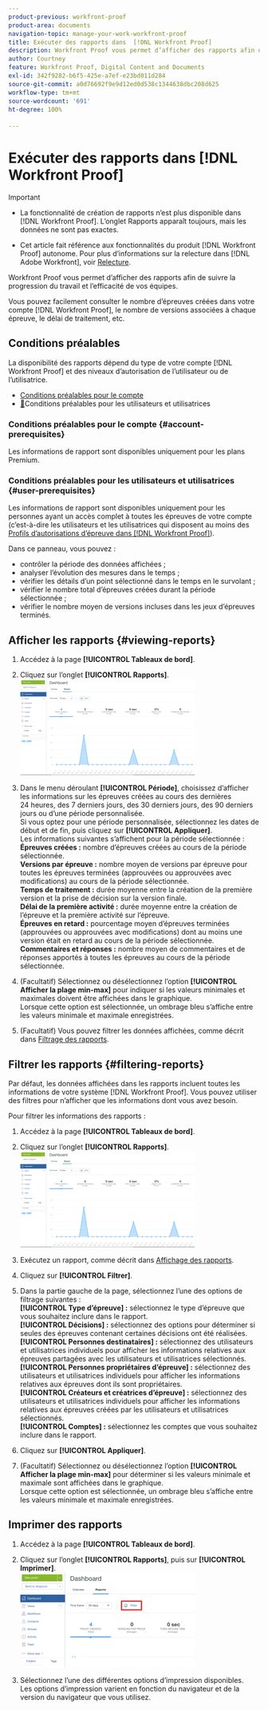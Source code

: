 ```yaml
---
product-previous: workfront-proof
product-area: documents
navigation-topic: manage-your-work-workfront-proof
title: Exécuter des rapports dans  [!DNL Workfront Proof]
description: Workfront Proof vous permet d’afficher des rapports afin de suivre la progression du travail et l’efficacité de vos équipes.
author: Courtney
feature: Workfront Proof, Digital Content and Documents
exl-id: 342f9282-b6f5-425e-a7ef-e23bd011d284
source-git-commit: a0d76692f9e9d12ed0d538c1344638dbc208d625
workflow-type: tm+mt
source-wordcount: '691'
ht-degree: 100%

---
```


# Exécuter des rapports dans [!DNL Workfront Proof]


>[!IMPORTANT]
>
>* <span class="previe">La fonctionnalité de création de rapports n’est plus disponible dans [!DNL Workfront Proof]. L’onglet Rapports apparaît toujours, mais les données ne sont pas exactes.</span>
> 
>* Cet article fait référence aux fonctionnalités du produit [!DNL Workfront Proof] autonome. Pour plus d’informations sur la relecture dans [!DNL Adobe Workfront], voir [Relecture](../../../review-and-approve-work/proofing/proofing.md).

Workfront Proof vous permet d’afficher des rapports afin de suivre la progression du travail et l’efficacité de vos équipes.

Vous pouvez facilement consulter le nombre d’épreuves créées dans votre compte [!DNL Workfront Proof], le nombre de versions associées à chaque épreuve, le délai de traitement, etc.

## Conditions préalables

La disponibilité des rapports dépend du type de votre compte [!DNL Workfront Proof] et des niveaux d’autorisation de l’utilisateur ou de l’utilisatrice.

* [Conditions préalables pour le compte](#account-prerequisites)
* [&#128279;](#user-prerequisites)Conditions préalables pour les utilisateurs et utilisatrices


### Conditions préalables pour le compte {#account-prerequisites}

Les informations de rapport sont disponibles uniquement pour les plans Premium.

### Conditions préalables pour les utilisateurs et utilisatrices {#user-prerequisites}

Les informations de rapport sont disponibles uniquement pour les personnes ayant un accès complet à toutes les épreuves de votre compte (c’est-à-dire les utilisateurs et les utilisatrices qui disposent au moins des [Profils d’autorisations d’épreuve dans  [!DNL Workfront Proof]](../../../workfront-proof/wp-acct-admin/account-settings/proof-perm-profiles-in-wp.md)).

Dans ce panneau, vous pouvez :

* contrôler la période des données affichées ;
* analyser l’évolution des mesures dans le temps ;
* vérifier les détails d’un point sélectionné dans le temps en le survolant ;
* vérifier le nombre total d’épreuves créées durant la période sélectionnée ;
* vérifier le nombre moyen de versions incluses dans les jeux d’épreuves terminés.

## Afficher les rapports {#viewing-reports}

1. Accédez à la page **[!UICONTROL Tableaux de bord]**.
1. Cliquez sur l’onglet **[!UICONTROL Rapports]**.\
   ![proof_reports.png](assets/proof-reports-350x193.png)

1. Dans le menu déroulant **[!UICONTROL Période]**, choisissez d’afficher les informations sur les épreuves créées au cours des dernières 24 heures, des 7 derniers jours, des 30 derniers jours, des 90 derniers jours ou d’une période personnalisée.\
   Si vous optez pour une période personnalisée, sélectionnez les dates de début et de fin, puis cliquez sur **[!UICONTROL Appliquer]**.\
   Les informations suivantes s’affichent pour la période sélectionnée :\
   **Épreuves créées :** nombre d’épreuves créées au cours de la période sélectionnée.\
   **Versions par épreuve :** nombre moyen de versions par épreuve pour toutes les épreuves terminées (approuvées ou approuvées avec modifications) au cours de la période sélectionnée.\
   **Temps de traitement :** durée moyenne entre la création de la première version et la prise de décision sur la version finale.\
   **Délai de la première activité :** durée moyenne entre la création de l’épreuve et la première activité sur l’épreuve.\
   **Épreuves en retard :** pourcentage moyen d’épreuves terminées (approuvées ou approuvées avec modifications) dont au moins une version était en retard au cours de la période sélectionnée.\
   **Commentaires et réponses :** nombre moyen de commentaires et de réponses apportés à toutes les épreuves au cours de la période sélectionnée.

1. (Facultatif) Sélectionnez ou désélectionnez l’option **[!UICONTROL Afficher la plage min-max]** pour indiquer si les valeurs minimales et maximales doivent être affichées dans le graphique.\
   Lorsque cette option est sélectionnée, un ombrage bleu s’affiche entre les valeurs minimale et maximale enregistrées.

1. (Facultatif) Vous pouvez filtrer les données affichées, comme décrit dans [Filtrage des rapports](#filtering-reports).

## Filtrer les rapports {#filtering-reports}

Par défaut, les données affichées dans les rapports incluent toutes les informations de votre système [!DNL Workfront Proof]. Vous pouvez utiliser des filtres pour n’afficher que les informations dont vous avez besoin.

Pour filtrer les informations des rapports :

1. Accédez à la page **[!UICONTROL Tableaux de bord]**.
1. Cliquez sur l’onglet **[!UICONTROL Rapports]**.\
   ![proof_reports.png](assets/proof-reports-350x193.png)

1. Exécutez un rapport, comme décrit dans [Affichage des rapports](#viewing-reports).
1. Cliquez sur **[!UICONTROL Filtrer]**.

1. Dans la partie gauche de la page, sélectionnez l’une des options de filtrage suivantes :\
   **[!UICONTROL Type d’épreuve] :** sélectionnez le type d’épreuve que vous souhaitez inclure dans le rapport.\
   **[!UICONTROL Décisions] :** sélectionnez des options pour déterminer si seules des épreuves contenant certaines décisions ont été réalisées.\
   **[!UICONTROL Personnes destinataires] :** sélectionnez des utilisateurs et utilisatrices individuels pour afficher les informations relatives aux épreuves partagées avec les utilisateurs et utilisatrices sélectionnés.\
   **[!UICONTROL Personnes propriétaires d’épreuve] :** sélectionnez des utilisateurs et utilisatrices individuels pour afficher les informations relatives aux épreuves dont ils sont propriétaires.\
   **[!UICONTROL Créateurs et créatrices d’épreuve] :** sélectionnez des utilisateurs et utilisatrices individuels pour afficher les informations relatives aux épreuves créées par les utilisateurs et utilisatrices sélectionnés.\
   **[!UICONTROL Comptes] :** sélectionnez les comptes que vous souhaitez inclure dans le rapport.

1. Cliquez sur **[!UICONTROL Appliquer]**.
1. (Facultatif) Sélectionnez ou désélectionnez l’option **[!UICONTROL Afficher la plage min-max]** pour déterminer si les valeurs minimale et maximale sont affichées dans le graphique.\
   Lorsque cette option est sélectionnée, un ombrage bleu s’affiche entre les valeurs minimale et maximale enregistrées.

## Imprimer des rapports

1. Accédez à la page **[!UICONTROL Tableaux de bord]**.
1. Cliquez sur l’onglet **[!UICONTROL Rapports]**, puis sur **[!UICONTROL Imprimer]**.\
   ![proof_reports_print.png](assets/proof-reports-print-350x191.png)

1. Sélectionnez l’une des différentes options d’impression disponibles.\
   Les options d’impression varient en fonction du navigateur et de la version du navigateur que vous utilisez.
